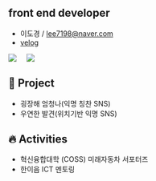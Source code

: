 ## front end developer

- 이도경 / lee7198@naver.com
- [velog](https://velog.io/@lee7198)


<div style="display: flex;">
  <a href="https://github.com/lee7198">
      <img 
          src="https://github-readme-stats.vercel.app/api?username=lee7198&hide=stars&border_radius=8"/>
  </a>
  <span>&nbsp&nbsp&nbsp&nbsp&nbsp</span>
  <a href="https://solved.ac/lee7198">
      <img 
          src="http://mazassumnida.wtf/api/generate_badge?boj=lee7198"/>
  </a>
</div>

## **🌱 Project**
- 굉장해 엄청나(익명 칭찬 SNS)
- 우연한 발견(위치기반 익명 SNS)

## **🔥 Activities**
- 혁신융합대학 (COSS) 미래자동차 서포터즈
- 한이음 ICT 멘토링
